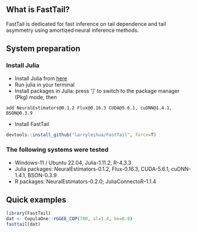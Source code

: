 ## What is FastTail?
FastTail is dedicated for fast inference on tail dependence and tail asymmetry using amortized neural inference methods.

## System preparation

### Install Julia
- Install Julia from [here](https://julialang.org/install/)
- Run julia in your terminal
- Install packages in Julia: press ']' to switch to the package manager (Pkg) mode, then 
```
add NeuralEstimators@0.1.2 Flux@0.16.3 CUDA@5.6.1, cuDNN@1.4.1, BSON@0.3.9
```
- Install FastTail
```r
devtools::install_github("larryleihua/FastTail", force=T)
```

### The following systems were tested
- Windows-11 / Ubuntu 22.04, Julia-1.11.2, R-4.3.3
- Julia packages: NeuralEstimators-0.1.2, Flux-0.16.3, CUDA-5.6.1, cuDNN-1.4.1, BSON-0.3.9
- R packages: NeuralEstimators-0.2.0; JuliaConnectoR-1.1.4 

## Quick examples
```r
library(FastTail)
dat <- CopulaOne::rGGEE_COP(700, al=1.4, be=0.8)
fasttail(dat)
```